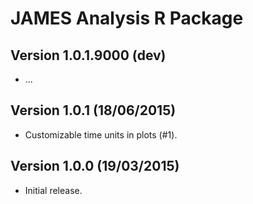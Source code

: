 JAMES Analysis R Package
========================

Version 1.0.1.9000 (dev)
------------------------

 - ...

Version 1.0.1 (18/06/2015)
--------------------------

 - Customizable time units in plots (#1).

Version 1.0.0 (19/03/2015)
--------------------------

 - Initial release.
